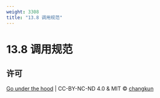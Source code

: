 ```yaml
---
weight: 3308
title: "13.8 调用规范"
---
```


# 13.8 调用规范




## 许可

[Go under the hood](https://github.com/golang-design/under-the-hood) | CC-BY-NC-ND 4.0 & MIT &copy; [changkun](https://changkun.de)
